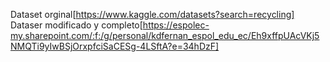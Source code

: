 Dataset orginal[https://www.kaggle.com/datasets?search=recycling]
Dataser modificado y completo[https://espolec-my.sharepoint.com/:f:/g/personal/kdfernan_espol_edu_ec/Eh9xffpUAcVKj5NMQTi9yIwBSjOrxpfciSaCESg-4LSftA?e=34hDzF]
